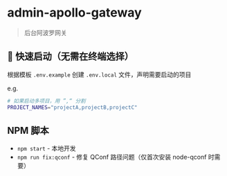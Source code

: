 # admin-apollo-gateway
> 后台阿波罗网关

## 🚀 快速启动（无需在终端选择）

根据模板 `.env.example` 创建 `.env.local` 文件，声明需要启动的项目

e.g.

```bash
# 如果启动多项目，用 ”,“ 分割
PROJECT_NAMES="projectA,projectB,projectC"
```

## NPM 脚本

- `npm start` - 本地开发
- `npm run fix:qconf` - 修复 QConf 路径问题（仅首次安装 node-qconf 时需要）
